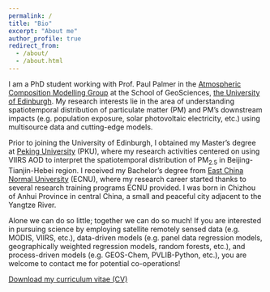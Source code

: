 ```yaml
---
permalink: /
title: "Bio"
excerpt: "About me"
author_profile: true
redirect_from: 
  - /about/
  - /about.html
---
```


I am a PhD student working with Prof. Paul Palmer in the [Atmospheric Composition Modelling Group](http://www.palmergroup.org/) at the School of GeoSciences, [the University of Edinburgh](https://www.ed.ac.uk/). My research interests lie in the area of understanding spatiotemporal distribution of particulate matter (PM) and PM’s downstream impacts (e.g. population exposure, solar photovoltaic electricity, etc.) using multisource data and cutting-edge models.

Prior to joining the University of Edinburgh, I obtained my Master’s degree at [Peking University](https://www.pku.edu.cn/) (PKU), where my research activities centered on using VIIRS AOD to interpret the spatiotemporal distribution of PM<sub>2.5</sub> in Beijing-Tianjin-Hebei region. I received my Bachelor’s degree from [East China Normal University](https://www.ecnu.edu.cn/) (ECNU), where my research career started thanks to several research training programs ECNU provided. I was born in Chizhou of Anhui Province in central China, a small and peaceful city adjacent to the Yangtze River.

Alone we can do so little; together we can do so much! If you are interested in pursuing science by employing satellite remotely sensed data (e.g. MODIS, VIIRS, etc.), data-driven models (e.g. panel data regression models, geographically weighted regression models, random forests, etc.), and process-driven models (e.g. GEOS-Chem, PVLIB-Python, etc.), you are welcome to contact me for potential co-operations!

[Download my curriculum vitae (CV)](https://feiyao-edinburgh.github.io/files/FeiCV.pdf)
